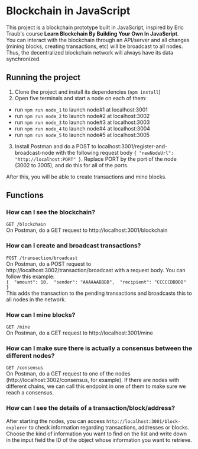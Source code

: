 # Blockchain in JavaScript
This project is a blockchain prototype built in JavaScript, inspired by Eric Traub's course **Learn Blockchain By Building Your Own In JavaScript**.\
You can interact with the blockchain through an API/server and all changes (mining blocks, creating transactions, etc) will be broadcast to all nodes. Thus, the decentralized blockchain network will always have its data synchronized.

## Running the project 
1. Clone the project and install its dependencies (`npm install`)
2. Open five terminals and start a node on each of them: 
* run `npm run node_1` to launch node#1 at localhost:3001
* run `npm run node_2` to launch node#2 at localhost:3002
* run `npm run node_3` to launch node#3 at localhost:3003
* run `npm run node_4` to launch node#4 at localhost:3004
* run `npm run node_5` to launch node#5 at localhost:3005
3. Install Postman and do a POST to localhost:3001/register-and-broadcast-node with the following request body `{ "newNodeUrl": "http://localhost:PORT" }`. Replace PORT by the port of the node (3002 to 3005), and do this for all of the ports. 

After this, you will be able to create transactions and mine blocks.

## Functions 
### How can I see the blockchain?
`GET /blockchain` \
On Postman, do a GET request to http://localhost:3001/blockchain

### How can I create and broadcast transactions?
`POST /transaction/broadcast`\
On Postman, do a POST request to http://localhost:3002/transaction/broadcast with a request body. You can follow this example: \
`{ 
"amount": 10, 
"sender": "AAAAAABBBB", 
"recipient": "CCCCCDDDDD" 
}`\
This adds the transaction to the pending transactions and broadcasts this to all nodes in the network. 

### How can I mine blocks?
`GET /mine`\
On Postman, do a GET request to http://localhost:3001/mine

### How can I make sure there is actually a consensus between the different nodes?
`GET /consensus`\
On Postman, do a GET request to one of the nodes (http://localhost:3002/consensus, for example). If there are nodes with different chains, we can call this endpoint in one of them to make sure we reach a consensus. 

### How can I see the details of a transaction/block/address?
After starting the nodes, you can access `http://localhost:3001/block-explorer` to check information regarding transactions, addresses or blocks. \
Choose the kind of information you want to find on the list and write down in the input field the ID of the object whose information you want to retrieve. 

